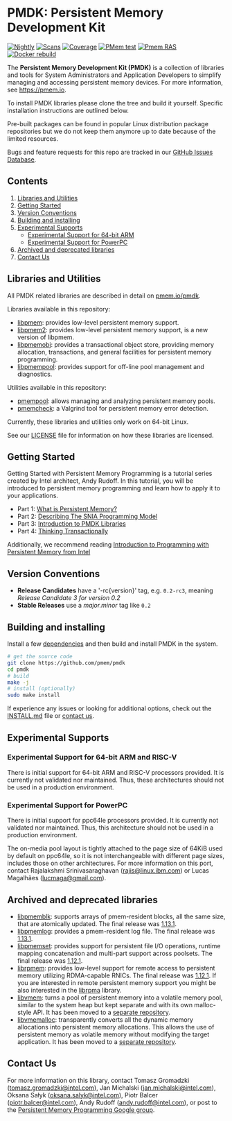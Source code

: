 # **PMDK: Persistent Memory Development Kit**

[![Nightly](https://github.com/pmem/pmdk/actions/workflows/nightly.yml/badge.svg?branch=master)](https://github.com/pmem/pmdk/actions/workflows/nightly.yml)
[![Scans](https://github.com/pmem/pmdk/actions/workflows/scans.yml/badge.svg?branch=master)](https://github.com/pmem/pmdk/actions/workflows/scans.yml)
[![Coverage](https://codecov.io/github/pmem/pmdk/coverage.svg?branch=master)](https://codecov.io/gh/pmem/pmdk/branch/master)
[![PMem test](https://github.com/pmem/pmdk/actions/workflows/pmem_tests.yml/badge.svg?branch=master)](https://github.com/pmem/pmdk/actions/workflows/pmem_tests.yml)
[![Pmem RAS](https://github.com/pmem/pmdk/actions/workflows/pmem_ras.yml/badge.svg?branch=master)](https://github.com/pmem/pmdk/actions/workflows/pmem_ras.yml)
[![Docker rebuild](https://github.com/pmem/pmdk/actions/workflows/docker_rebuild.yml/badge.svg?branch=master)](https://github.com/pmem/pmdk/actions/workflows/docker_rebuild.yml)

The **Persistent Memory Development Kit (PMDK)** is a collection of libraries and tools for System Administrators and Application Developers to simplify managing and accessing persistent memory devices. For more information, see https://pmem.io.

To install PMDK libraries please clone the tree and build it yourself. Specific installation instructions are outlined below.

Pre-built packages can be found in popular Linux distribution package repositories but we do not keep them anymore up to date because of the limited resources.

Bugs and feature requests for this repo are tracked in our [GitHub Issues Database](https://github.com/pmem/pmdk/issues).

## Contents
1. [Libraries and Utilities](#libraries-and-utilities)
2. [Getting Started](#getting-started)
3. [Version Conventions](#version-conventions)
4. [Building and installing](#building-and-installing)
5. [Experimental Supports](#experimental-supports)
	* [Experimental Support for 64-bit ARM](#experimental-support-for-64-bit-arm-and-risc-v)
	* [Experimental Support for PowerPC](#experimental-support-for-powerpc)
6. [Archived and deprecated libraries](#archived-and-deprecated-libraries)
7. [Contact Us](#contact-us)

## Libraries and Utilities

All PMDK related libraries are described in detail on [pmem.io/pmdk](https://pmem.io/pmdk/).

Libraries available in this repository:

- [libpmem](https://pmem.io/pmdk/libpmem/): provides low-level persistent memory support.
- [libpmem2](https://pmem.io/pmdk/libpmem2/): provides low-level persistent memory support, is a new version of libpmem.
- [libpmemobj](https://pmem.io/pmdk/libpmemobj/): provides a transactional object store, providing memory allocation, transactions, and general facilities for persistent memory programming.
- [libpmempool](https://pmem.io/pmdk/libpmempool/): provides support for off-line pool management and diagnostics.

Utilities available in this repository:

- [pmempool](https://pmem.io/pmdk/pmempool/): allows managing and analyzing persistent memory pools.
- [pmemcheck](https://pmem.io/2015/07/17/pmemcheck-basic.html): a Valgrind tool for persistent memory error detection.

Currently, these libraries and utilities only work on 64-bit Linux.

See our [LICENSE](LICENSE.txt) file for information on how these libraries are licensed.

## Getting Started

Getting Started with Persistent Memory Programming is a tutorial series created by Intel architect, Andy Rudoff. In this tutorial, you will be introduced to persistent memory programming and learn how to apply it to your applications.
- Part 1: [What is Persistent Memory?](https://software.intel.com/en-us/persistent-memory/get-started/series)
- Part 2: [Describing The SNIA Programming Model](https://www.intel.com/content/www/us/en/developer/videos/the-nvm-programming-model-persistent-memory-programming-series.html)
- Part 3: [Introduction to PMDK Libraries](https://www.intel.com/content/www/us/en/developer/videos/intro-to-the-nvm-libraries-persistent-memory-programming-series.html)
- Part 4: [Thinking Transactionally](https://www.intel.com/content/www/us/en/developer/videos/thinking-transactionally-persistent-memory-programming-series.html)

Additionally, we recommend reading [Introduction to Programming with Persistent Memory from Intel](https://software.intel.com/en-us/articles/introduction-to-programming-with-persistent-memory-from-intel)

## Version Conventions

- **Release Candidates** have a '-rc{version}' tag, e.g. `0.2-rc3`, meaning _Release Candidate 3 for version 0.2_
- **Stable Releases** use a _major.minor_ tag like `0.2`

## Building and installing

Install a few [dependencies](INSTALL.md#dependencies) and then build and install PMDK in the system.

```sh
# get the source code
git clone https://github.com/pmem/pmdk
cd pmdk
# build
make -j
# install (optionally)
sudo make install
```

If experience any issues or looking for additional options, check out the [INSTALL.md](INSTALL.md) file or [contact us](#contact-us).

## Experimental Supports

### Experimental Support for 64-bit ARM and RISC-V

There is initial support for 64-bit ARM and RISC-V processors provided.
It is currently not validated nor maintained.
Thus, these architectures should not be used in a production environment.

### Experimental Support for PowerPC

There is initial support for ppc64le processors provided.
It is currently not validated nor maintained.
Thus, this architecture should not be used in a production environment.

The on-media pool layout is tightly attached to the page size
of 64KiB used by default on ppc64le, so it is not interchangeable with
different page sizes, includes those on other architectures. For more
information on this port, contact Rajalakshmi Srinivasaraghavan
(rajis@linux.ibm.com) or Lucas Magalhães (lucmaga@gmail.com).

## Archived and deprecated libraries

- [libpmemblk](https://pmem.io/pmdk/libpmemblk/): supports arrays of pmem-resident blocks, all the same size, that are atomically updated. The final release was [1.13.1](https://github.com/pmem/pmdk/releases/tag/1.13.1).
- [libpmemlog](https://pmem.io/pmdk/libpmemlog/): provides a pmem-resident log file. The final release was [1.13.1](https://github.com/pmem/pmdk/releases/tag/1.13.1).
- [libpmemset](https://pmem.io/pmdk/libpmemset/): provides support for persistent file I/O operations, runtime mapping concatenation and multi-part support across poolsets. The final release was [1.12.1](https://github.com/pmem/pmdk/releases/tag/1.12.1).
- [librpmem](https://pmem.io/pmdk/librpmem/): provides low-level support for remote access to persistent memory utilizing RDMA-capable RNICs. The final release was [1.12.1](https://github.com/pmem/pmdk/releases/tag/1.12.1). If you are interested in remote persistent memory support you might be also interested in the [librpma](https://github.com/pmem/rpma) library.
- [libvmem](https://pmem.io/vmem/libvmem/): turns a pool of persistent memory into a volatile memory pool, similar to the system heap but kept separate and with its own malloc-style API. It has been moved to a [separate repository](https://github.com/pmem/vmem).
- [libvmemalloc](https://pmem.io/vmem/libvmmalloc/): transparently converts all the dynamic memory allocations into persistent memory allocations. This allows the use of persistent memory as volatile memory without modifying the target application. It has been moved to a [separate repository](https://github.com/pmem/vmem).

## Contact Us

For more information on this library, contact
Tomasz Gromadzki (tomasz.gromadzki@intel.com),
Jan Michalski (jan.michalski@intel.com),
Oksana Sałyk (oksana.salyk@intel.com),
Piotr Balcer (piotr.balcer@intel.com),
Andy Rudoff (andy.rudoff@intel.com), or post to
the [Persistent Memory Programming Google group](https://groups.google.com/group/pmem).
